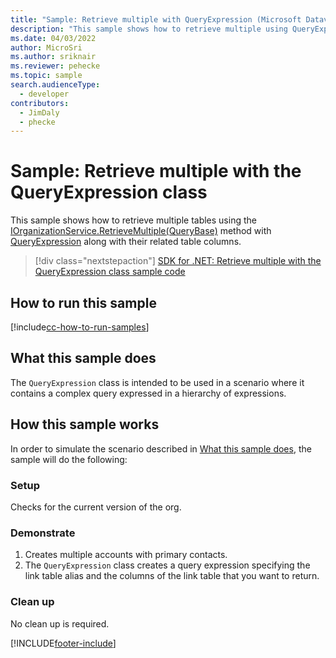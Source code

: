 ```yaml
---
title: "Sample: Retrieve multiple with QueryExpression (Microsoft Dataverse) | Microsoft Docs" # Intent and product brand in a unique string of 43-59 chars including spaces
description: "This sample shows how to retrieve multiple using QueryExpression" # 115-145 characters including spaces. This abstract displays in the search result.
ms.date: 04/03/2022
author: MicroSri
ms.author: sriknair
ms.reviewer: pehecke
ms.topic: sample
search.audienceType:
  - developer
contributors:
  - JimDaly
  - phecke
---
```


# Sample: Retrieve multiple with the QueryExpression class

This sample shows how to retrieve multiple tables using the [IOrganizationService.RetrieveMultiple(QueryBase)](/dotnet/api/microsoft.xrm.sdk.iorganizationservice.retrievemultiple#Microsoft_Xrm_Sdk_IOrganizationService_RetrieveMultiple_Microsoft_Xrm_Sdk_Query_QueryBase_) method with [QueryExpression](/dotnet/api/microsoft.xrm.sdk.query.queryexpression) along with their related table columns. 

> [!div class="nextstepaction"]
> [SDK for .NET: Retrieve multiple with the QueryExpression class sample code](https://github.com/microsoft/PowerApps-Samples/tree/master/dataverse/orgsvc/CSharp/RetrieveMultipleByQueryExpression)

## How to run this sample

[!include[cc-how-to-run-samples](../../includes/cc-how-to-run-samples.md)]

## What this sample does

The `QueryExpression` class is intended to be used in a scenario where it contains a complex query expressed in a hierarchy of expressions.

## How this sample works

In order to simulate the scenario described in [What this sample does](#what-this-sample-does), the sample will do the following:

### Setup

Checks for the current version of the org.

### Demonstrate

1. Creates multiple accounts with primary contacts.
1. The `QueryExpression` class creates a query expression specifying the link table alias and the columns of the link table that you want to return.

### Clean up

No clean up is required.

[!INCLUDE[footer-include](../../../../includes/footer-banner.md)]
